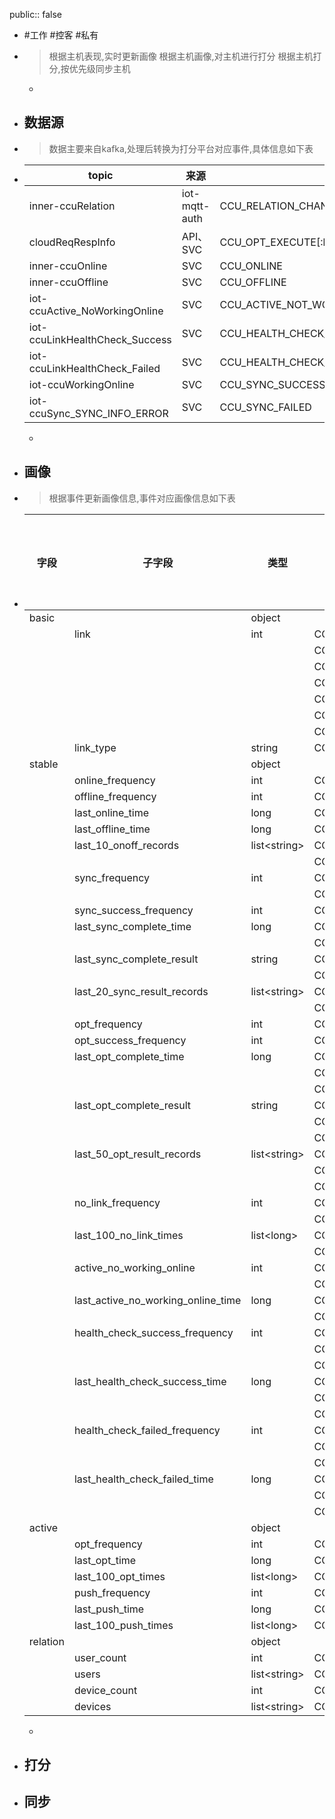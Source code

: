 public:: false

- #工作 #控客 #私有
- > 根据主机表现,实时更新画像
  根据主机画像,对主机进行打分
  根据主机打分,按优先级同步主机
	-
- ## 数据源
- > 数据主要来自kafka,处理后转换为打分平台对应事件,具体信息如下表
- |topic|来源|事件|
  |--|--|--|
  |inner-ccuRelation|iot-mqtt-auth|CCU_RELATION_CHANGED|
  |cloudReqRespInfo|API、SVC|CCU_OPT_EXECUTE[:br]CCU_OPT_RESP[:br]CCU_OPT_SUCCESS[:br]CCU_OPT_FAILED[:br]CCU_OPT_TIMEOUT|
  |inner-ccuOnline|SVC|CCU_ONLINE|
  |inner-ccuOffline|SVC|CCU_OFFLINE|
  |iot-ccuActive_NoWorkingOnline|SVC|CCU_ACTIVE_NOT_WORKING|
  |iot-ccuLinkHealthCheck_Success|SVC|CCU_HEALTH_CHECK_SUCCESS|
  |iot-ccuLinkHealthCheck_Failed|SVC|CCU_HEALTH_CHECK_FAILED|
  |iot-ccuWorkingOnline|SVC|CCU_SYNC_SUCCESS|
  |iot-ccuSync_SYNC_INFO_ERROR|SVC|CCU_SYNC_FAILED|
	-
- ## 画像
- > 根据事件更新画像信息,事件对应画像信息如下表
- | 字段     | 子字段                             | 类型          | 对应事件                 | 事件对应操作 |
  | -------- | ---------------------------------- | ------------- | ------------------------ | ------------ |
  | basic    |                                    | object        |                          |              |
  |          | link                               | int           | CCU_ONLINE               |              |
  |          |                                    |               | CCU_OFFLINE              |              |
  |          |                                    |               | CCU_SYNC_SUCCESS         |              |
  |          |                                    |               | CCU_SYNC_FAILED          |              |
  |          |                                    |               | CCU_OPT_RESP             |              |
  |          |                                    |               | CCU_OPT_SUCCESS          |              |
  |          |                                    |               | CCU_PUSH                 |              |
  |          | link_type                          | string        | CCU_ONLINE               |              |
  | stable   |                                    | object |                          |              |
  |          | online_frequency                   | int           | CCU_ONLINE               |              |
  |          | offline_frequency                  | int           | CCU_OFFLINE              |              |
  |          | last_online_time                   | long          | CCU_ONLINE               |              |
  |          | last_offline_time                  | long          | CCU_OFFLINE              |              |
  |          | last_10_onoff_records              | list\<string> | CCU_ONLINE               |              |
  |          |                                    |               | CCU_OFFLINE              |              |
  |          | sync_frequency                     | int           | CCU_SYNC_SUCCESS         |              |
  |          |                                    |               | CCU_SYNC_FAILED          |              |
  |          | sync_success_frequency             | int           | CCU_SYNC_SUCCESS         |              |
  |          | last_sync_complete_time            | long          | CCU_SYNC_SUCCESS         |              |
  |          |                                    |               | CCU_SYNC_FAILED          |              |
  |          | last_sync_complete_result          | string        | CCU_SYNC_SUCCESS         |              |
  |          |                                    |               | CCU_SYNC_FAILED          |              |
  |          | last_20_sync_result_records        | list\<string> | CCU_SYNC_SUCCESS         |              |
  |          |                                    |               | CCU_SYNC_FAILED          |              |
  |          | opt_frequency                      | int           | CCU_OPT_EXECUTE          |              |
  |          | opt_success_frequency              | int           | CCU_OPT_SUCCESS          |              |
  |          | last_opt_complete_time             | long          | CCU_OPT_SUCCESS          |              |
  |          |                                    |               | CCU_OPT_FAILED           |              |
  |          |                                    |               | CCU_OPT_TIMEOUT          |              |
  |          | last_opt_complete_result           | string        | CCU_OPT_SUCCESS          |              |
  |          |                                    |               | CCU_OPT_FAILED           |              |
  |          |                                    |               | CCU_OPT_TIMEOUT          |              |
  |          | last_50_opt_result_records         | list\<string> | CCU_OPT_SUCCESS          |              |
  |          |                                    |               | CCU_OPT_FAILED           |              |
  |          |                                    |               | CCU_OPT_TIMEOUT          |              |
  |          | no_link_frequency                  | int           | CCU_SYNC_SUCCESS         |              |
  |          |                                    |               | CCU_OPT_FAILED           |              |
  |          | last_100_no_link_times             | list\<long>   | CCU_SYNC_SUCCESS         |              |
  |          |                                    |               | CCU_OPT_FAILED           |              |
  |          | active_no_working_online           | int           | CCU_SYNC_SUCCESS         |              |
  |          |                                    |               | CCU_ACTIVE_NOT_WORKING   |              |
  |          | last_active_no_working_online_time | long          | CCU_SYNC_SUCCESS         |              |
  |          |                                    |               | CCU_ACTIVE_NOT_WORKING   |              |
  |          | health_check_success_frequency     | int           | CCU_SYNC_SUCCESS         |              |
  |          |                                    |               | CCU_ACTIVE_NOT_WORKING   |              |
  |          |                                    |               | CCU_HEALTH_CHECK_SUCCESS |              |
  |          | last_health_check_success_time     | long          | CCU_SYNC_SUCCESS         |              |
  |          |                                    |               | CCU_ACTIVE_NOT_WORKING   |              |
  |          |                                    |               | CCU_HEALTH_CHECK_SUCCESS |              |
  |          | health_check_failed_frequency      | int           | CCU_SYNC_SUCCESS         |              |
  |          |                                    |               | CCU_ACTIVE_NOT_WORKING   |              |
  |          |                                    |               | CCU_HEALTH_CHECK_FAILED  |              |
  |          | last_health_check_failed_time      | long          | CCU_SYNC_SUCCESS         |              |
  |          |                                    |               | CCU_ACTIVE_NOT_WORKING   |              |
  |          |                                    |               | CCU_HEALTH_CHECK_FAILED  |              |
  | active   |                                    | object |                          |              |
  |          | opt_frequency                      | int           | CCU_OPT_EXECUTE          |              |
  |          | last_opt_time                      | long          | CCU_OPT_EXECUTE          |              |
  |          | last_100_opt_times                 | list\<long>   | CCU_OPT_EXECUTE          |              |
  |          | push_frequency                     | int           | CCU_PUSH                 |              |
  |          | last_push_time                     | long          | CCU_PUSH                 |              |
  |          | last_100_push_times                | list\<long>   | CCU_PUSH                 |              |
  | relation |                                    | object |                          |              |
  |          | user_count                         | int           | CCU_RELATION_CHANGED     |              |
  |          | users                              | list\<string> | CCU_RELATION_CHANGED     |              |
  |          | device_count                       | int           | CCU_RELATION_CHANGED     |              |
  |          | devices                            | list\<string> | CCU_RELATION_CHANGED     |              |
  -
- ## 打分
	
- ## 同步
	